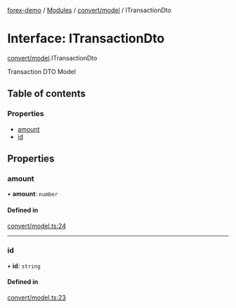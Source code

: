 [forex-demo](../README.md) / [Modules](../modules.md) / [convert/model](../modules/convert_model.md) / ITransactionDto

# Interface: ITransactionDto

[convert/model](../modules/convert_model.md).ITransactionDto

Transaction DTO Model

## Table of contents

### Properties

- [amount](convert_model.ITransactionDto.md#amount)
- [id](convert_model.ITransactionDto.md#id)

## Properties

### amount

• **amount**: `number`

#### Defined in

[convert/model.ts:24](https://github.com/suphero/forex-demo/blob/4b7f9d5/src/convert/model.ts#L24)

---

### id

• **id**: `string`

#### Defined in

[convert/model.ts:23](https://github.com/suphero/forex-demo/blob/4b7f9d5/src/convert/model.ts#L23)
